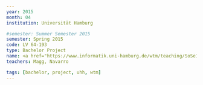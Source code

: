 ```yaml
---
year: 2015
month: 04
institution: Universität Hamburg

#semester: Summer Semester 2015
semester: Spring 2015
code: LV 64-193
type: Bachelor Project
name: <a href="https://www.informatik.uni-hamburg.de/wtm/teaching/SoSe15_NNRobots_Pj.shtml" title="Details" target="_blank">Neuronale Netze f&uuml;r Roboter</a>
teachers: Magg, Navarro

tags: [bachelor, project, uhh, wtm]
---
```

